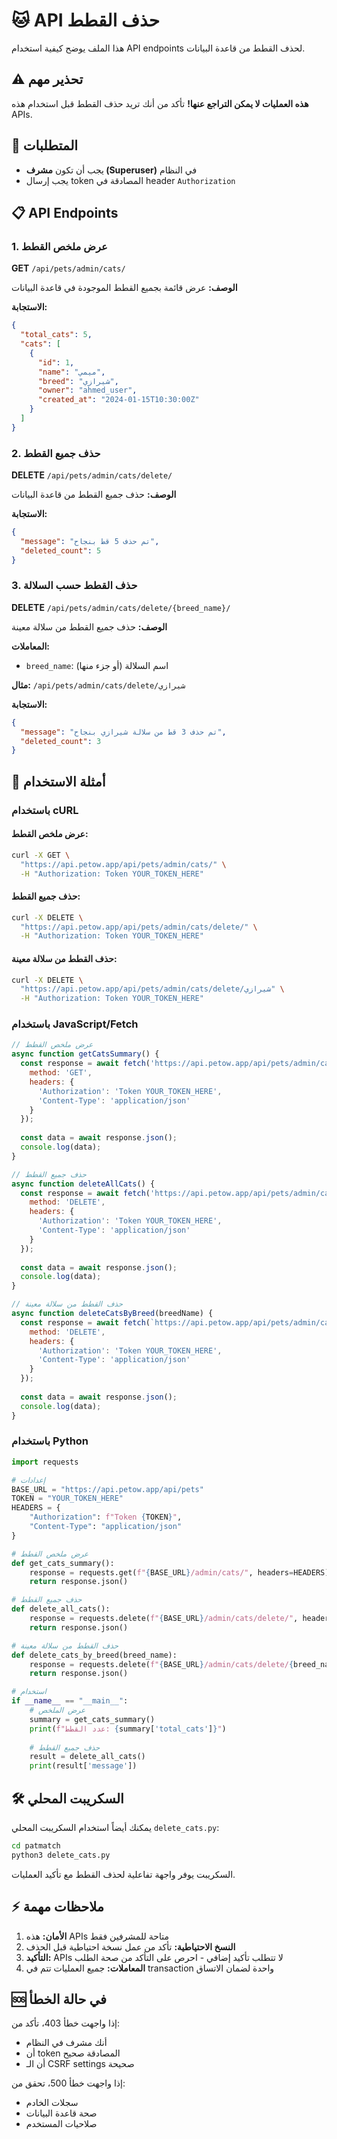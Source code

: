 # 🐱 API حذف القطط

هذا الملف يوضح كيفية استخدام API endpoints لحذف القطط من قاعدة البيانات.

## ⚠️ تحذير مهم

**هذه العمليات لا يمكن التراجع عنها!** تأكد من أنك تريد حذف القطط قبل استخدام هذه APIs.

## 🔐 المتطلبات

- يجب أن تكون **مشرف (Superuser)** في النظام
- يجب إرسال token المصادقة في header `Authorization`

## 📋 API Endpoints

### 1. عرض ملخص القطط

**GET** `/api/pets/admin/cats/`

**الوصف:** عرض قائمة بجميع القطط الموجودة في قاعدة البيانات

**الاستجابة:**
```json
{
  "total_cats": 5,
  "cats": [
    {
      "id": 1,
      "name": "ميمي",
      "breed": "شيرازي",
      "owner": "ahmed_user",
      "created_at": "2024-01-15T10:30:00Z"
    }
  ]
}
```

### 2. حذف جميع القطط

**DELETE** `/api/pets/admin/cats/delete/`

**الوصف:** حذف جميع القطط من قاعدة البيانات

**الاستجابة:**
```json
{
  "message": "تم حذف 5 قط بنجاح",
  "deleted_count": 5
}
```

### 3. حذف القطط حسب السلالة

**DELETE** `/api/pets/admin/cats/delete/{breed_name}/`

**الوصف:** حذف جميع القطط من سلالة معينة

**المعاملات:**
- `breed_name`: اسم السلالة (أو جزء منها)

**مثال:** `/api/pets/admin/cats/delete/شيرازي`

**الاستجابة:**
```json
{
  "message": "تم حذف 3 قط من سلالة شيرازي بنجاح",
  "deleted_count": 3
}
```

## 🚀 أمثلة الاستخدام

### باستخدام cURL

#### عرض ملخص القطط:
```bash
curl -X GET \
  "https://api.petow.app/api/pets/admin/cats/" \
  -H "Authorization: Token YOUR_TOKEN_HERE"
```

#### حذف جميع القطط:
```bash
curl -X DELETE \
  "https://api.petow.app/api/pets/admin/cats/delete/" \
  -H "Authorization: Token YOUR_TOKEN_HERE"
```

#### حذف القطط من سلالة معينة:
```bash
curl -X DELETE \
  "https://api.petow.app/api/pets/admin/cats/delete/شيرازي" \
  -H "Authorization: Token YOUR_TOKEN_HERE"
```

### باستخدام JavaScript/Fetch

```javascript
// عرض ملخص القطط
async function getCatsSummary() {
  const response = await fetch('https://api.petow.app/api/pets/admin/cats/', {
    method: 'GET',
    headers: {
      'Authorization': 'Token YOUR_TOKEN_HERE',
      'Content-Type': 'application/json'
    }
  });
  
  const data = await response.json();
  console.log(data);
}

// حذف جميع القطط
async function deleteAllCats() {
  const response = await fetch('https://api.petow.app/api/pets/admin/cats/delete/', {
    method: 'DELETE',
    headers: {
      'Authorization': 'Token YOUR_TOKEN_HERE',
      'Content-Type': 'application/json'
    }
  });
  
  const data = await response.json();
  console.log(data);
}

// حذف القطط من سلالة معينة
async function deleteCatsByBreed(breedName) {
  const response = await fetch(`https://api.petow.app/api/pets/admin/cats/delete/${breedName}/`, {
    method: 'DELETE',
    headers: {
      'Authorization': 'Token YOUR_TOKEN_HERE',
      'Content-Type': 'application/json'
    }
  });
  
  const data = await response.json();
  console.log(data);
}
```

### باستخدام Python

```python
import requests

# إعدادات
BASE_URL = "https://api.petow.app/api/pets"
TOKEN = "YOUR_TOKEN_HERE"
HEADERS = {
    "Authorization": f"Token {TOKEN}",
    "Content-Type": "application/json"
}

# عرض ملخص القطط
def get_cats_summary():
    response = requests.get(f"{BASE_URL}/admin/cats/", headers=HEADERS)
    return response.json()

# حذف جميع القطط
def delete_all_cats():
    response = requests.delete(f"{BASE_URL}/admin/cats/delete/", headers=HEADERS)
    return response.json()

# حذف القطط من سلالة معينة
def delete_cats_by_breed(breed_name):
    response = requests.delete(f"{BASE_URL}/admin/cats/delete/{breed_name}/", headers=HEADERS)
    return response.json()

# استخدام
if __name__ == "__main__":
    # عرض الملخص
    summary = get_cats_summary()
    print(f"عدد القطط: {summary['total_cats']}")
    
    # حذف جميع القطط
    result = delete_all_cats()
    print(result['message'])
```

## 🛠️ السكريبت المحلي

يمكنك أيضاً استخدام السكريبت المحلي `delete_cats.py`:

```bash
cd patmatch
python3 delete_cats.py
```

السكريبت يوفر واجهة تفاعلية لحذف القطط مع تأكيد العمليات.

## ⚡ ملاحظات مهمة

1. **الأمان:** هذه APIs متاحة للمشرفين فقط
2. **النسخ الاحتياطية:** تأكد من عمل نسخة احتياطية قبل الحذف
3. **التأكيد:** APIs لا تتطلب تأكيد إضافي - احرص على التأكد من صحة الطلب
4. **المعاملات:** جميع العمليات تتم في transaction واحدة لضمان الاتساق

## 🆘 في حالة الخطأ

إذا واجهت خطأ 403، تأكد من:
- أنك مشرف في النظام
- أن token المصادقة صحيح
- أن الـ CSRF settings صحيحة

إذا واجهت خطأ 500، تحقق من:
- سجلات الخادم
- صحة قاعدة البيانات
- صلاحيات المستخدم 